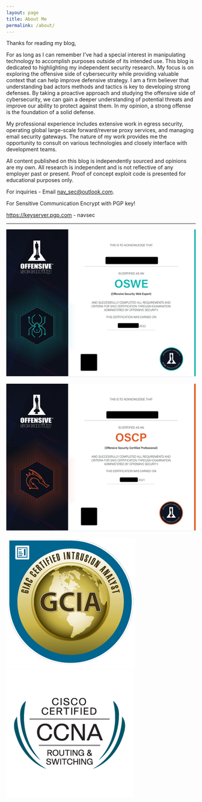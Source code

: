 ```yaml
---
layout: page
title: About Me
permalink: /about/
---
```


Thanks for reading my blog,

For as long as I can remember I've had a special interest in manipulating technology to accomplish purposes outside of its intended use. This blog is dedicated to highlighting my independent security research. My focus is on exploring the offensive side of cybersecurity while providing valuable context that can help improve defensive strategy. I am a firm believer that understanding bad actors methods and tactics is key to developing strong defenses. By taking a proactive approach and studying the offensive side of cybersecurity, we can gain a deeper understanding of potential threats and improve our ability to protect against them. In my opinion, a strong offense is the foundation of a solid defense.

My professional experience includes extensive work in egress security, operating global large-scale forward/reverse proxy services, and managing email security gateways. The nature of my work provides me the opportunity to consult on various technologies and closely interface with development teams.

All content published on this blog is independently sourced and opinions are my own. All research is independent and is not reflective of any employer past or present. Proof of concept exploit code is presented for educational purposes only.

For inquiries - Email nav_sec@outlook.com.

For Sensitive Communication Encrypt with PGP key!

https://keyserver.pgp.com - navsec

<hr>

![Image](/images/about/OSWE_Blog.png)
 
![Image](/images/about/OSCP_Blog.png)
  
![Image](/images/about/GCIA_Blog.png)
![Image](/images/about/CCNA_Blog.png)
